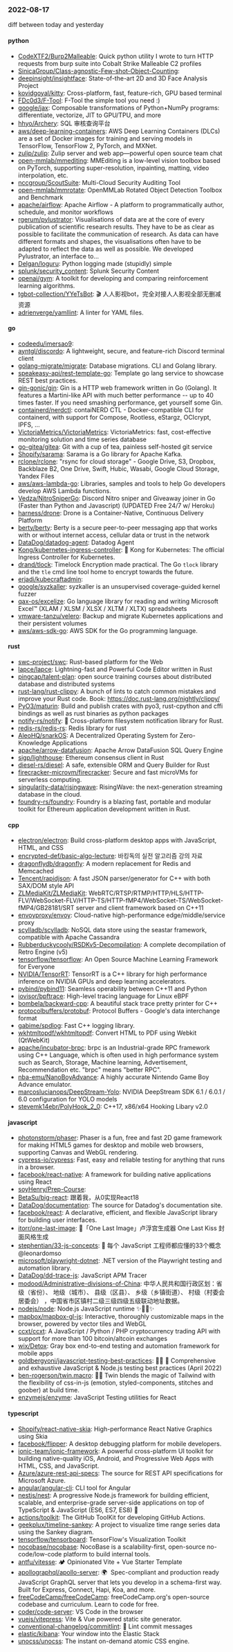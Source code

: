 ### 2022-08-17
diff between today and yesterday

#### python
* [CodeXTF2/Burp2Malleable](https://github.com/CodeXTF2/Burp2Malleable): Quick python utility I wrote to turn HTTP requests from burp suite into Cobalt Strike Malleable C2 profiles
* [SinicaGroup/Class-agnostic-Few-shot-Object-Counting](https://github.com/SinicaGroup/Class-agnostic-Few-shot-Object-Counting): 
* [deepinsight/insightface](https://github.com/deepinsight/insightface): State-of-the-art 2D and 3D Face Analysis Project
* [kovidgoyal/kitty](https://github.com/kovidgoyal/kitty): Cross-platform, fast, feature-rich, GPU based terminal
* [FDc0d3/F-Tool](https://github.com/FDc0d3/F-Tool): F-Tool the simple tool you need :)
* [google/jax](https://github.com/google/jax): Composable transformations of Python+NumPy programs: differentiate, vectorize, JIT to GPU/TPU, and more
* [hhyo/Archery](https://github.com/hhyo/Archery): SQL 审核查询平台
* [aws/deep-learning-containers](https://github.com/aws/deep-learning-containers): AWS Deep Learning Containers (DLCs) are a set of Docker images for training and serving models in TensorFlow, TensorFlow 2, PyTorch, and MXNet.
* [zulip/zulip](https://github.com/zulip/zulip): Zulip server and web app—powerful open source team chat
* [open-mmlab/mmediting](https://github.com/open-mmlab/mmediting): MMEditing is a low-level vision toolbox based on PyTorch, supporting super-resolution, inpainting, matting, video interpolation, etc.
* [nccgroup/ScoutSuite](https://github.com/nccgroup/ScoutSuite): Multi-Cloud Security Auditing Tool
* [open-mmlab/mmrotate](https://github.com/open-mmlab/mmrotate): OpenMMLab Rotated Object Detection Toolbox and Benchmark
* [apache/airflow](https://github.com/apache/airflow): Apache Airflow - A platform to programmatically author, schedule, and monitor workflows
* [rgerum/pylustrator](https://github.com/rgerum/pylustrator): Visualisations of data are at the core of every publication of scientific research results. They have to be as clear as possible to facilitate the communication of research. As data can have different formats and shapes, the visualisations often have to be adapted to reflect the data as well as possible. We developed Pylustrator, an interface to…
* [Delgan/loguru](https://github.com/Delgan/loguru): Python logging made (stupidly) simple
* [splunk/security_content](https://github.com/splunk/security_content): Splunk Security Content
* [openai/gym](https://github.com/openai/gym): A toolkit for developing and comparing reinforcement learning algorithms.
* [tgbot-collection/YYeTsBot](https://github.com/tgbot-collection/YYeTsBot): 🎬 人人影视bot，完全对接人人影视全部无删减资源
* [adrienverge/yamllint](https://github.com/adrienverge/yamllint): A linter for YAML files.

#### go
* [codeedu/imersao9](https://github.com/codeedu/imersao9): 
* [ayntgl/discordo](https://github.com/ayntgl/discordo): A lightweight, secure, and feature-rich Discord terminal client
* [golang-migrate/migrate](https://github.com/golang-migrate/migrate): Database migrations. CLI and Golang library.
* [speakeasy-api/rest-template-go](https://github.com/speakeasy-api/rest-template-go): Template go lang service to showcase REST best practices.
* [gin-gonic/gin](https://github.com/gin-gonic/gin): Gin is a HTTP web framework written in Go (Golang). It features a Martini-like API with much better performance -- up to 40 times faster. If you need smashing performance, get yourself some Gin.
* [containerd/nerdctl](https://github.com/containerd/nerdctl): contaiNERD CTL - Docker-compatible CLI for containerd, with support for Compose, Rootless, eStargz, OCIcrypt, IPFS, ...
* [VictoriaMetrics/VictoriaMetrics](https://github.com/VictoriaMetrics/VictoriaMetrics): VictoriaMetrics: fast, cost-effective monitoring solution and time series database
* [go-gitea/gitea](https://github.com/go-gitea/gitea): Git with a cup of tea, painless self-hosted git service
* [Shopify/sarama](https://github.com/Shopify/sarama): Sarama is a Go library for Apache Kafka.
* [rclone/rclone](https://github.com/rclone/rclone): "rsync for cloud storage" - Google Drive, S3, Dropbox, Backblaze B2, One Drive, Swift, Hubic, Wasabi, Google Cloud Storage, Yandex Files
* [aws/aws-lambda-go](https://github.com/aws/aws-lambda-go): Libraries, samples and tools to help Go developers develop AWS Lambda functions.
* [Vedza/NitroSniperGo](https://github.com/Vedza/NitroSniperGo): Discord Nitro sniper and Giveaway joiner in Go (Faster than Python and Javascript) (UPDATED Free 24/7 w/ Heroku)
* [harness/drone](https://github.com/harness/drone): Drone is a Container-Native, Continuous Delivery Platform
* [berty/berty](https://github.com/berty/berty): Berty is a secure peer-to-peer messaging app that works with or without internet access, cellular data or trust in the network
* [DataDog/datadog-agent](https://github.com/DataDog/datadog-agent): Datadog Agent
* [Kong/kubernetes-ingress-controller](https://github.com/Kong/kubernetes-ingress-controller): 🦍 Kong for Kubernetes: The official Ingress Controller for Kubernetes.
* [drand/tlock](https://github.com/drand/tlock): Timelock Encryption made practical. The Go `tlock` library and the `tle` cmd line tool home to encrypt towards the future.
* [erjadi/kubecraftadmin](https://github.com/erjadi/kubecraftadmin): 
* [google/syzkaller](https://github.com/google/syzkaller): syzkaller is an unsupervised coverage-guided kernel fuzzer
* [qax-os/excelize](https://github.com/qax-os/excelize): Go language library for reading and writing Microsoft Excel™ (XLAM / XLSM / XLSX / XLTM / XLTX) spreadsheets
* [vmware-tanzu/velero](https://github.com/vmware-tanzu/velero): Backup and migrate Kubernetes applications and their persistent volumes
* [aws/aws-sdk-go](https://github.com/aws/aws-sdk-go): AWS SDK for the Go programming language.

#### rust
* [swc-project/swc](https://github.com/swc-project/swc): Rust-based platform for the Web
* [lapce/lapce](https://github.com/lapce/lapce): Lightning-fast and Powerful Code Editor written in Rust
* [pingcap/talent-plan](https://github.com/pingcap/talent-plan): open source training courses about distributed database and distributed systems
* [rust-lang/rust-clippy](https://github.com/rust-lang/rust-clippy): A bunch of lints to catch common mistakes and improve your Rust code. Book: https://doc.rust-lang.org/nightly/clippy/
* [PyO3/maturin](https://github.com/PyO3/maturin): Build and publish crates with pyo3, rust-cpython and cffi bindings as well as rust binaries as python packages
* [notify-rs/notify](https://github.com/notify-rs/notify): 🔭 Cross-platform filesystem notification library for Rust.
* [redis-rs/redis-rs](https://github.com/redis-rs/redis-rs): Redis library for rust
* [AleoHQ/snarkOS](https://github.com/AleoHQ/snarkOS): A Decentralized Operating System for Zero-Knowledge Applications
* [apache/arrow-datafusion](https://github.com/apache/arrow-datafusion): Apache Arrow DataFusion SQL Query Engine
* [sigp/lighthouse](https://github.com/sigp/lighthouse): Ethereum consensus client in Rust
* [diesel-rs/diesel](https://github.com/diesel-rs/diesel): A safe, extensible ORM and Query Builder for Rust
* [firecracker-microvm/firecracker](https://github.com/firecracker-microvm/firecracker): Secure and fast microVMs for serverless computing.
* [singularity-data/risingwave](https://github.com/singularity-data/risingwave): RisingWave: the next-generation streaming database in the cloud.
* [foundry-rs/foundry](https://github.com/foundry-rs/foundry): Foundry is a blazing fast, portable and modular toolkit for Ethereum application development written in Rust.

#### cpp
* [electron/electron](https://github.com/electron/electron): Build cross-platform desktop apps with JavaScript, HTML, and CSS
* [encrypted-def/basic-algo-lecture](https://github.com/encrypted-def/basic-algo-lecture): 바킹독의 실전 알고리즘 강의 자료
* [dragonflydb/dragonfly](https://github.com/dragonflydb/dragonfly): A modern replacement for Redis and Memcached
* [Tencent/rapidjson](https://github.com/Tencent/rapidjson): A fast JSON parser/generator for C++ with both SAX/DOM style API
* [ZLMediaKit/ZLMediaKit](https://github.com/ZLMediaKit/ZLMediaKit): WebRTC/RTSP/RTMP/HTTP/HLS/HTTP-FLV/WebSocket-FLV/HTTP-TS/HTTP-fMP4/WebSocket-TS/WebSocket-fMP4/GB28181/SRT server and client framework based on C++11
* [envoyproxy/envoy](https://github.com/envoyproxy/envoy): Cloud-native high-performance edge/middle/service proxy
* [scylladb/scylladb](https://github.com/scylladb/scylladb): NoSQL data store using the seastar framework, compatible with Apache Cassandra
* [Rubberduckycooly/RSDKv5-Decompilation](https://github.com/Rubberduckycooly/RSDKv5-Decompilation): A complete decompilation of Retro Engine (v5)
* [tensorflow/tensorflow](https://github.com/tensorflow/tensorflow): An Open Source Machine Learning Framework for Everyone
* [NVIDIA/TensorRT](https://github.com/NVIDIA/TensorRT): TensorRT is a C++ library for high performance inference on NVIDIA GPUs and deep learning accelerators.
* [pybind/pybind11](https://github.com/pybind/pybind11): Seamless operability between C++11 and Python
* [iovisor/bpftrace](https://github.com/iovisor/bpftrace): High-level tracing language for Linux eBPF
* [bombela/backward-cpp](https://github.com/bombela/backward-cpp): A beautiful stack trace pretty printer for C++
* [protocolbuffers/protobuf](https://github.com/protocolbuffers/protobuf): Protocol Buffers - Google's data interchange format
* [gabime/spdlog](https://github.com/gabime/spdlog): Fast C++ logging library.
* [wkhtmltopdf/wkhtmltopdf](https://github.com/wkhtmltopdf/wkhtmltopdf): Convert HTML to PDF using Webkit (QtWebKit)
* [apache/incubator-brpc](https://github.com/apache/incubator-brpc): brpc is an Industrial-grade RPC framework using C++ Language, which is often used in high performance system such as Search, Storage, Machine learning, Advertisement, Recommendation etc. "brpc" means "better RPC".
* [nba-emu/NanoBoyAdvance](https://github.com/nba-emu/NanoBoyAdvance): A highly accurate Nintendo Game Boy Advance emulator.
* [marcoslucianops/DeepStream-Yolo](https://github.com/marcoslucianops/DeepStream-Yolo): NVIDIA DeepStream SDK 6.1 / 6.0.1 / 6.0 configuration for YOLO models
* [stevemk14ebr/PolyHook_2_0](https://github.com/stevemk14ebr/PolyHook_2_0): C++17, x86/x64 Hooking Libary v2.0

#### javascript
* [photonstorm/phaser](https://github.com/photonstorm/phaser): Phaser is a fun, free and fast 2D game framework for making HTML5 games for desktop and mobile web browsers, supporting Canvas and WebGL rendering.
* [cypress-io/cypress](https://github.com/cypress-io/cypress): Fast, easy and reliable testing for anything that runs in a browser.
* [facebook/react-native](https://github.com/facebook/react-native): A framework for building native applications using React
* [soyHenry/Prep-Course](https://github.com/soyHenry/Prep-Course): 
* [BetaSu/big-react](https://github.com/BetaSu/big-react): 跟着我，从0实现React18
* [DataDog/documentation](https://github.com/DataDog/documentation): The source for Datadog's documentation site.
* [facebook/react](https://github.com/facebook/react): A declarative, efficient, and flexible JavaScript library for building user interfaces.
* [itorr/one-last-image](https://github.com/itorr/one-last-image): 🧸「One Last Image」卢浮宫生成器 One Last Kiss 封面风格生成
* [stephentian/33-js-concepts](https://github.com/stephentian/33-js-concepts): 📜 每个 JavaScript 工程师都应懂的33个概念 @leonardomso
* [microsoft/playwright-dotnet](https://github.com/microsoft/playwright-dotnet): .NET version of the Playwright testing and automation library.
* [DataDog/dd-trace-js](https://github.com/DataDog/dd-trace-js): JavaScript APM Tracer
* [modood/Administrative-divisions-of-China](https://github.com/modood/Administrative-divisions-of-China): 中华人民共和国行政区划：省级（省份）、 地级（城市）、 县级（区县）、 乡级（乡镇街道）、 村级（村委会居委会） ，中国省市区镇村二级三级四级五级联动地址数据。
* [nodejs/node](https://github.com/nodejs/node): Node.js JavaScript runtime ✨🐢🚀✨
* [mapbox/mapbox-gl-js](https://github.com/mapbox/mapbox-gl-js): Interactive, thoroughly customizable maps in the browser, powered by vector tiles and WebGL
* [ccxt/ccxt](https://github.com/ccxt/ccxt): A JavaScript / Python / PHP cryptocurrency trading API with support for more than 100 bitcoin/altcoin exchanges
* [wix/Detox](https://github.com/wix/Detox): Gray box end-to-end testing and automation framework for mobile apps
* [goldbergyoni/javascript-testing-best-practices](https://github.com/goldbergyoni/javascript-testing-best-practices): 📗🌐 🚢 Comprehensive and exhaustive JavaScript & Node.js testing best practices (April 2022)
* [ben-rogerson/twin.macro](https://github.com/ben-rogerson/twin.macro): 🦹‍♂️ Twin blends the magic of Tailwind with the flexibility of css-in-js (emotion, styled-components, stitches and goober) at build time.
* [enzymejs/enzyme](https://github.com/enzymejs/enzyme): JavaScript Testing utilities for React

#### typescript
* [Shopify/react-native-skia](https://github.com/Shopify/react-native-skia): High-performance React Native Graphics using Skia
* [facebook/flipper](https://github.com/facebook/flipper): A desktop debugging platform for mobile developers.
* [ionic-team/ionic-framework](https://github.com/ionic-team/ionic-framework): A powerful cross-platform UI toolkit for building native-quality iOS, Android, and Progressive Web Apps with HTML, CSS, and JavaScript.
* [Azure/azure-rest-api-specs](https://github.com/Azure/azure-rest-api-specs): The source for REST API specifications for Microsoft Azure.
* [angular/angular-cli](https://github.com/angular/angular-cli): CLI tool for Angular
* [nestjs/nest](https://github.com/nestjs/nest): A progressive Node.js framework for building efficient, scalable, and enterprise-grade server-side applications on top of TypeScript & JavaScript (ES6, ES7, ES8) 🚀
* [actions/toolkit](https://github.com/actions/toolkit): The GitHub ToolKit for developing GitHub Actions.
* [geekplux/timeline-sankey](https://github.com/geekplux/timeline-sankey): A project to visualize time range series data using the Sankey diagram.
* [tensorflow/tensorboard](https://github.com/tensorflow/tensorboard): TensorFlow's Visualization Toolkit
* [nocobase/nocobase](https://github.com/nocobase/nocobase): NocoBase is a scalability-first, open-source no-code/low-code platform to build internal tools.
* [antfu/vitesse](https://github.com/antfu/vitesse): 🏕 Opinionated Vite + Vue Starter Template
* [apollographql/apollo-server](https://github.com/apollographql/apollo-server): 🌍  Spec-compliant and production ready JavaScript GraphQL server that lets you develop in a schema-first way. Built for Express, Connect, Hapi, Koa, and more.
* [freeCodeCamp/freeCodeCamp](https://github.com/freeCodeCamp/freeCodeCamp): freeCodeCamp.org's open-source codebase and curriculum. Learn to code for free.
* [coder/code-server](https://github.com/coder/code-server): VS Code in the browser
* [vuejs/vitepress](https://github.com/vuejs/vitepress): Vite & Vue powered static site generator.
* [conventional-changelog/commitlint](https://github.com/conventional-changelog/commitlint): 📓 Lint commit messages
* [elastic/kibana](https://github.com/elastic/kibana): Your window into the Elastic Stack
* [unocss/unocss](https://github.com/unocss/unocss): The instant on-demand atomic CSS engine.
